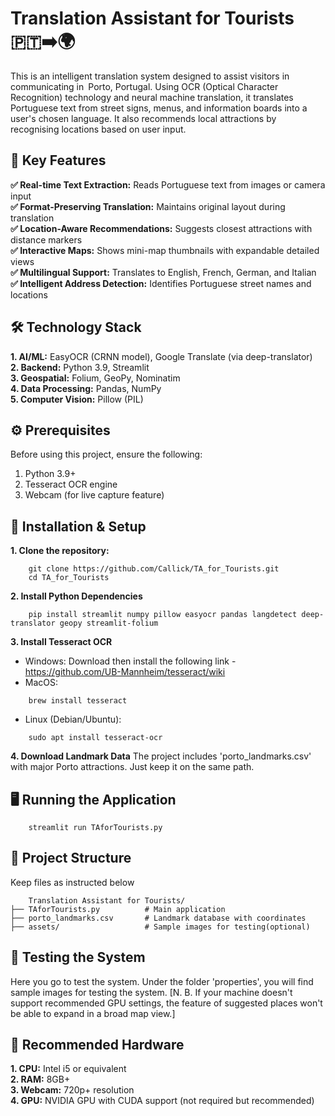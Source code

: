 # Translation Assistant for Tourists 🇵🇹➡️🌍
This is an intelligent translation system designed to assist visitors in communicating in Porto, Portugal. Using OCR (Optical Character Recognition) technology and neural machine translation, it translates Portuguese text from street signs, menus, and information boards into a user's chosen language. It also recommends local attractions by recognising locations based on user input.
## 🔑 Key Features
**✅ Real-time Text Extraction:** Reads Portuguese text from images or camera input<br>
**✅ Format-Preserving Translation:** Maintains original layout during translation<br>
**✅ Location-Aware Recommendations:** Suggests closest attractions with distance markers<br>
**✅ Interactive Maps:** Shows mini-map thumbnails with expandable detailed views<br>
**✅ Multilingual Support:** Translates to English, French, German, and Italian<br>
**✅ Intelligent Address Detection:** Identifies Portuguese street names and locations
## 🛠 Technology Stack
  **1. AI/ML:** EasyOCR (CRNN model), Google Translate (via deep-translator) <br>
  **2. Backend:** Python 3.9, Streamlit <br>
  **3. Geospatial:** Folium, GeoPy, Nominatim <br>
  **4. Data Processing:** Pandas, NumPy <br>
  **5. Computer Vision:** Pillow (PIL) <br>
## ⚙️ Prerequisites
Before using this project, ensure the following:
  1. Python 3.9+
  2. Tesseract OCR engine
  3. Webcam (for live capture feature)
## 🚀 Installation & Setup
 **1. Clone the repository:**
```
    git clone https://github.com/Callick/TA_for_Tourists.git
    cd TA_for_Tourists
```
 **2. Install Python Dependencies**
```
    pip install streamlit numpy pillow easyocr pandas langdetect deep-translator geopy streamlit-folium
```
 **3. Install Tesseract OCR**
  - Windows: Download then install the following link - https://github.com/UB-Mannheim/tesseract/wiki
  - MacOS:
```
    brew install tesseract
```
  - Linux (Debian/Ubuntu):
```
    sudo apt install tesseract-ocr
```
 **4. Download Landmark Data**
 The project includes 'porto_landmarks.csv' with major Porto attractions. Just keep it on the same path.
## 🖥️ Running the Application
```
    streamlit run TAforTourists.py
```
## 📂 Project Structure
Keep files as instructed below
```
    Translation Assistant for Tourists/
├── TAforTourists.py          # Main application
├── porto_landmarks.csv       # Landmark database with coordinates
├── assets/                   # Sample images for testing(optional)
```
## 🧪 Testing the System
Here you go to test the system. Under the folder 'properties', you will find sample images for testing the system. [N. B. If your machine doesn't support recommended GPU settings, the feature of suggested places won't be able to expand in a broad map view.]

## 🌟 Recommended Hardware
  **1. CPU:** Intel i5 or equivalent <br>
  **2. RAM:** 8GB+ <br>
  **3. Webcam:** 720p+ resolution <br>
  **4. GPU:** NVIDIA GPU with CUDA support (not required but recommended) <br>
